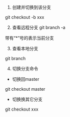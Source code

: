 1. 创建并切换到该分支

git checkout -b xxx

 

2. 查看远程分支
git branch -a

带有“*”号的表示当前分支 


3. 查看本地分支

git branch

 

4. 切换分支命令

* 切换回master

git checkout master

* 切换换其它分支

git checkout xxx

